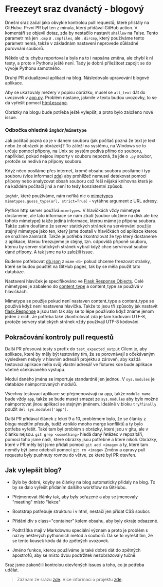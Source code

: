 # Freezeyt sraz dvanáctý - blogový

Dnešní sraz začal jako obvykle kontrolou pull requestů, které přistály na GitHubu.
První PR byl ten z minula, který přidával GitHub action. V komentáři se objevil
dotaz, zda by nestačilo nastavit `shallow` na False. Tento parametr má jen `.cmp`
a `.cmpfiles`, ale `.dircmp`, který používáme tento parametr nemá, takže
v základnám nastavení neprovede důkladné porovnání souborů.

Někdo už tu chybu reportoval a byla na to i napsána změna, ale chybí k ní testy,
a proto v Pythonu ještě není. Tady je dobrá příležitost zapojit se do vývoje
Pythonu samotného.

Druhý PR aktualizoval aplikaci na blog. Následovalo upravování blogové aplikace.

Aby se ukazovaly mezery v popisu obrázku, musel se `alt_text` dát do uvozovek
v [app.py](https://github.com/encukou/freezeyt/blob/74b0e00a49ac1f07a1906fac4f1601cbbb5f5b13/freezeyt_blog/app.py#L35).
Problém nastane, jakmile v textu budou uvozovky, to se dá vyřešit pomocí
[html.escape](https://docs.python.org/3/library/html.html#html.escape).

Obrázky na blogu bude potřeba ještě vylepšit, a proto bylo založeno nové issue.

### Odbočka ohledně `imghdr`/`mimetype`
Jak počítač pozná co je v danem souboru (jak počítač pozná že text je text nebo
že obrázek je obrázek)? To záleží na systému, na Windows se to určuje pomocí
přípony, na Unix se systém podívá přímo do souboru, například, pokud nejsou importy
v souboru nepozná, že jde o `.py` soubor, protože se nedívá na přípony souboru.

Když něco posíláme přes internet, kromě obsahu souboru posíláme i typ souboru
(více informaci [zde](https://www.iana.org/assignments/media-types/media-types.xhtml))
aby prohlížeč nemusel detekovat pomoci přípony nebo analyzovat obsah souboru což řeší
nějaká knihovna která je na každém počítači jiná a není to tedy konzistentní způsob.

`imghdr`, které používáme, nám neříká nic o [mimetypes](https://docs.python.org/3/library/mimetypes.html)
`mimetypes.guess_type(url, strict=True)` - vytáhne argument z URL adresy.

Python http server používá `mimetypes`. V hlavičkách vždy mimetype dostaneme,
ale tato informace se nám ztratí (soubor uložíme na disk ale bez tohoto mimetype)
takže jediná informace, kterou máme je přípona souboru. Takže zatím doufáme že
server statických stránek na servírování použije stejný mimetype jako ten, který
jsme dostali v hlavičkách od aplikace kterou se snažíme zamrazit. Takže je potřeba
zkontrolovat že typ který dostaneme z aplikace, kterou freezujeme je stejný, tzn.
odpovídá příponě souboru, kterou by server statických stránek vybral když chce
servírovat soubor dané přípony. A tak jsme na to založili issue.

Budeme potřebovat [db.json](https://github.com/jshttp/mime-db/blob/master/db.json)
z `mime-db`- pokud chceme freezovat stránky, které se budou pouštět na GitHub
pages, tak by se měla použít tato databáze.

Nastavení hlaviček je specifikováno ve
[Flask Response Objects](https://flask.palletsprojects.com/en/1.1.x/api/#response-objects).
Celé mimetypes je zabaleno do [content_type](https://flask.palletsprojects.com/en/1.1.x/api/#flask.Request.content_type)
a content_type se používá v hlavičkách.

Mimetype se použije pokud není nastaven content_type a content_type se používá když
není nastavena hlavička. Takže to jsou tři způsoby jak nastavit
[flask.Response](https://flask.palletsprojects.com/en/1.1.x/api/#flask.Response)
a jsou tam tak aby se to lépe používalo když známe jenom jeden z nich. Je potřeba
také zkontrolovat zda je tam kódování UTF-8, protože servery statických
stránek vždy používají UTF-8 kódování.

## Pokračování kontroly pull requestů
Další PR přesouvá testy s prefix do `test_expected_output`
Cílem je, aby aplikace, které by měly být testovány tím, že se porovnávají
s očekávaným výsledkem nebyly v hlavním adresáři projektu a zároveň, aby každá
testovací aplikace měla svůj vlastní adresář ve fixtures kde bude aplikace včetně
očekávaného výstupu.

Modul daného jména se importuje standardně jen jednou.
V `sys.modules` je databáze naimportovaných modulů.

Všechny testovací aplikace se přejmenovávají na app, takže `module_name` bude
vždy `app`, takže se bude muset smazat ze `sys.modules` aby bylo možné
naimportovat jinou aplikaci se stejným jménem.
Ideálně v bloku `try`/`finally` použít `del sys.modules['app']`.

Další PR přidával článek z lekcí 9 a 10, problémem bylo, že se články z blogu
mezitím přesuly, tudíž vzniklo mnoho merge konfliktů a ty bylo potřeba vyřešit.
Také tam byl problém s obrázky, které jsou v gitu, ale v článku nejsou.
`git grep <something>` hledá daný řetězec v repozitáři, pomocí toho jsme našli,
které obrázky jsou potřebné a které nikoli. Obrázky, které v PR měly být jsme
přidali pomocí `git add <image>` a ty, které tam neměly být jsme odebrali pomocí
`git rm <image>` Změny a opravy pull requestu byly pushnuty rovnou do větve,
ze které byl PR otevřen.

## Jak vylepšit blog?

* Bylo by dobré, kdyby se články na blog automaticky přidaly na blog.
To by se dalo vyřešit přidáním dalšího workflow na GitHubu.

* Přejmenovat články tak, aby byly seřazené a aby se jmenovaly "meeting" místo "lekce"

* Bootstrap potřebuje strukturu i v html, nestačí jen přidat CSS soubor.

* Přidáni div s class="container" kolem obsahu, aby byly okraje odsazené.

* Podtržítka mají v Markdownu speciální význam a proto je problém s názvy některých
pythonních metod a souborů. Dá se to vyřešit tím, že se tento kousek kódu
dá do zpětných uvozovek.

* Jméno funkce, kterou používáme je také dobré dát do zpětných apostrofů,
aby se místo dvou podtržítek nezobrazovaly tučně.

Sraz jsme zakončili kontrolou otevřených issues a toho, co je potřeba udělat.

> Záznam ze srazu [zde](https://youtu.be/MonD2jaagK8).
Více informací o projektu [zde](https://tinyurl.com/freezeyt).
